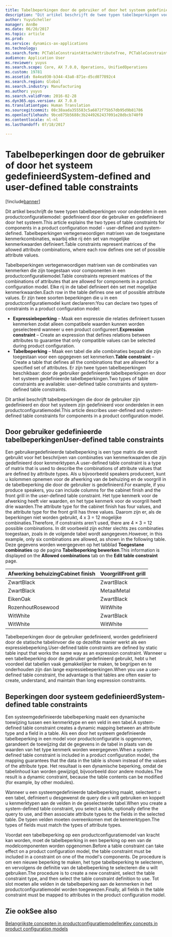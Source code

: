 ```yaml
---
title: Tabelbeperkingen door de gebruiker of door het systeem gedefinieerd
description: "Dit artikel beschrijft de twee typen tabelbeperkingen voor onderdelen in een productconfiguratiemodel: gedefinieerd door de gebruiker en gedefinieerd door het systeem. Tabelbeperkingen vertegenwoordigen matrixen van de toegestane kenmerkcombinaties, waarbij elke rij één set van mogelijke kenmerkwaarden definieert."
author: YuyuScheller
manager: AnnBe
ms.date: 06/20/2017
ms.topic: article
ms.prod: 
ms.service: dynamics-ax-applications
ms.technology: 
ms.search.form: PCTableConstraintAttachAttributeTree, PCTableConstraintColumnSystem, PCTableConstraintContentUserDef, PCTableConstraintDefinition, PCTableConstraintWizard
audience: Application User
ms.reviewer: yuyus
ms.search.scope: Core, AX 7.0.0, Operations, UnifiedOperations
ms.custom: 19781
ms.assetid: 0a4ea930-b344-43a8-871e-d5cd077892c4
ms.search.region: Global
ms.search.industry: Manufacturing
ms.author: yuyus
ms.search.validFrom: 2016-02-28
ms.dyn365.ops.version: AX 7.0.0
ms.translationtype: Human Translation
ms.sourcegitcommit: 08c38aada355583c5a6872f75b57db95d9b81786
ms.openlocfilehash: 9bce875b5688c3b2449262437091e28dbcb740f0
ms.contentlocale: nl-nl
ms.lasthandoff: 07/18/2017

---
```


# <a name="system-defined-and-user-defined-table-constraints"></a><span data-ttu-id="e5b54-104">Tabelbeperkingen door de gebruiker of door het systeem gedefinieerd</span><span class="sxs-lookup"><span data-stu-id="e5b54-104">System-defined and user-defined table constraints</span></span>

[!include[banner](../includes/banner.md)]


<span data-ttu-id="e5b54-105">Dit artikel beschrijft de twee typen tabelbeperkingen voor onderdelen in een productconfiguratiemodel: gedefinieerd door de gebruiker en gedefinieerd door het systeem.</span><span class="sxs-lookup"><span data-stu-id="e5b54-105">This article explains the two types of table constraints for components in a product configuration model -  user-defined and system-defined.</span></span> <span data-ttu-id="e5b54-106">Tabelbeperkingen vertegenwoordigen matrixen van de toegestane kenmerkcombinaties, waarbij elke rij één set van mogelijke kenmerkwaarden definieert.</span><span class="sxs-lookup"><span data-stu-id="e5b54-106">Table constraints represent matrices of the allowed attribute combinations, where each row defines one set of possible attribute values.</span></span>

<span data-ttu-id="e5b54-107">Tabelbeperkingen vertegenwoordigen matrixen van de combinaties van kenmerken die zijn toegestaan voor componenten in een productconfiguratiemodel.</span><span class="sxs-lookup"><span data-stu-id="e5b54-107">Table constraints represent matrices of the combinations of attributes that are allowed for components in a product configuration model.</span></span> <span data-ttu-id="e5b54-108">Elke rij in de tabel definieert één set met mogelijke kenmerkwaarden.</span><span class="sxs-lookup"><span data-stu-id="e5b54-108">Each row in the table defines one set of possible attribute values.</span></span> <span data-ttu-id="e5b54-109">Er zijn twee soorten beperkingen die u in een productconfiguratiemodel kunt declareren:</span><span class="sxs-lookup"><span data-stu-id="e5b54-109">You can declare two types of constraints in a product configuration model:</span></span>

-   <span data-ttu-id="e5b54-110">**Expressiebeperking** – Maak een expressie die relaties definieert tussen kenmerken zodat alleen compatibele waarden kunnen worden geselecteerd wanneer u een product configureert.</span><span class="sxs-lookup"><span data-stu-id="e5b54-110">**Expression constraint** – Create an expression that defines relations between attributes to guarantee that only compatible values can be selected during product configuration.</span></span>
-   <span data-ttu-id="e5b54-111">**Tabelbeperking** – Maak een tabel die alle combinaties bepaalt die zijn toegestaan voor een opgegeven set kenmerken.</span><span class="sxs-lookup"><span data-stu-id="e5b54-111">**Table constraint** – Create a table that defines all the combinations that are allowed for a specified set of attributes.</span></span> <span data-ttu-id="e5b54-112">Er zijn twee typen tabelbeperkingen beschikbaar: door de gebruiker gedefinieerde tabelbeperkingen en door het systeem gedefinieerde tabelbeperkingen.</span><span class="sxs-lookup"><span data-stu-id="e5b54-112">Two types of table constraints are available: user-defined table constraints and system-defined table constraints.</span></span>

<span data-ttu-id="e5b54-113">Dit artikel beschrijft tabelbeperkingen die door de gebruiker zijn gedefinieerd en door het systeem zijn gedefinieerd voor onderdelen in een productconfiguratiemodel.</span><span class="sxs-lookup"><span data-stu-id="e5b54-113">This article describes user-defined and system-defined table constraints for components in a product configuration model.</span></span>

## <a name="user-defined-table-constraints"></a><span data-ttu-id="e5b54-114">Door gebruiker gedefinieerde tabelbeperkingen</span><span class="sxs-lookup"><span data-stu-id="e5b54-114">User-defined table constraints</span></span>
<span data-ttu-id="e5b54-115">Een gebruikergedefinieerde tabelbeperking is een type matrix die wordt gebruikt voor het beschrijven van combinaties van kenmerkwaarden die zijn gedefinieerd door kenmerktypen.</span><span class="sxs-lookup"><span data-stu-id="e5b54-115">A user-defined table constraint is a type of matrix that is used to describe the combinations of attribute values that are defined by attribute types.</span></span> <span data-ttu-id="e5b54-116">Als u bijvoorbeeld speakers produceert, kunt u kolommen opnemen voor de afwerking van de behuizing en de voorgrill in de tabelbeperking die door de gebruiker is gedefinieerd.</span><span class="sxs-lookup"><span data-stu-id="e5b54-116">For example, if you produce speakers, you can include columns for the cabinet finish and the front grill in the user-defined table constraint.</span></span> <span data-ttu-id="e5b54-117">Het type kenmerk voor de afwerking heeft vier waarden, en het type kenmerk voor de voorgrill heeft drie waarden.</span><span class="sxs-lookup"><span data-stu-id="e5b54-117">The attribute type for the cabinet finish has four values, and the attribute type for the front grill has three values.</span></span> <span data-ttu-id="e5b54-118">Daarom zijn er, als de beperkingen niet worden gebruikt, 4 x 3 = 12 mogelijke combinaties.</span><span class="sxs-lookup"><span data-stu-id="e5b54-118">Therefore, if constraints aren't used, there are 4 × 3 = 12 possible combinations.</span></span> <span data-ttu-id="e5b54-119">In dit voorbeeld zijn echter slechts zes combinaties toegestaan, zoals in de volgende tabel wordt aangegeven.</span><span class="sxs-lookup"><span data-stu-id="e5b54-119">However, in this example, only six combinations are allowed, as shown in the following table.</span></span> <span data-ttu-id="e5b54-120">Deze gegevens worden weergegeven op het tabblad **Toegestane combinaties** op de pagina **Tabelbeperking bewerken**.</span><span class="sxs-lookup"><span data-stu-id="e5b54-120">This information is displayed on the **Allowed combinations** tab on the **Edit table constraint** page.</span></span>

| <span data-ttu-id="e5b54-121">Afwerking behuizing</span><span class="sxs-lookup"><span data-stu-id="e5b54-121">Cabinet finish</span></span> | <span data-ttu-id="e5b54-122">Voorgrill</span><span class="sxs-lookup"><span data-stu-id="e5b54-122">Front grill</span></span> |
|----------------|-------------|
| <span data-ttu-id="e5b54-123">Zwart</span><span class="sxs-lookup"><span data-stu-id="e5b54-123">Black</span></span>          | <span data-ttu-id="e5b54-124">Zwart</span><span class="sxs-lookup"><span data-stu-id="e5b54-124">Black</span></span>       |
| <span data-ttu-id="e5b54-125">Zwart</span><span class="sxs-lookup"><span data-stu-id="e5b54-125">Black</span></span>          | <span data-ttu-id="e5b54-126">Metaal</span><span class="sxs-lookup"><span data-stu-id="e5b54-126">Metal</span></span>       |
| <span data-ttu-id="e5b54-127">Eiken</span><span class="sxs-lookup"><span data-stu-id="e5b54-127">Oak</span></span>            | <span data-ttu-id="e5b54-128">Zwart</span><span class="sxs-lookup"><span data-stu-id="e5b54-128">Black</span></span>       |
| <span data-ttu-id="e5b54-129">Rozenhout</span><span class="sxs-lookup"><span data-stu-id="e5b54-129">Rosewood</span></span>       | <span data-ttu-id="e5b54-130">Wit</span><span class="sxs-lookup"><span data-stu-id="e5b54-130">White</span></span>       |
| <span data-ttu-id="e5b54-131">Wit</span><span class="sxs-lookup"><span data-stu-id="e5b54-131">White</span></span>          | <span data-ttu-id="e5b54-132">Zwart</span><span class="sxs-lookup"><span data-stu-id="e5b54-132">Black</span></span>       |
| <span data-ttu-id="e5b54-133">Wit</span><span class="sxs-lookup"><span data-stu-id="e5b54-133">White</span></span>          | <span data-ttu-id="e5b54-134">Wit</span><span class="sxs-lookup"><span data-stu-id="e5b54-134">White</span></span>       |

<span data-ttu-id="e5b54-135">Tabelbeperkingen door de gebruiker gedefinieerd, worden gedefinieerd door de statische tabelinvoer die op dezelfde manier werkt als een expressiebeperking.</span><span class="sxs-lookup"><span data-stu-id="e5b54-135">User-defined table constraints are defined by static table input that works the same way as an expression constraint.</span></span> <span data-ttu-id="e5b54-136">Wanneer u een tabelbeperking door de gebruiker gedefinieerd gebruikt, hebt u het voordeel dat tabellen vaak gemakkelijker te maken, te begrijpen en te onderhouden zijn dan lange expressiebeperkingen.</span><span class="sxs-lookup"><span data-stu-id="e5b54-136">When you use a user-defined table constraint, the advantage is that tables are often easier to create, understand, and maintain than long expression constraints.</span></span>

## <a name="system-defined-table-constraints"></a><span data-ttu-id="e5b54-137">Beperkingen door systeem gedefinieerd</span><span class="sxs-lookup"><span data-stu-id="e5b54-137">System-defined table constraints</span></span>
<span data-ttu-id="e5b54-138">Een systeemgedefinieerde tabelbeperking maakt een dynamische toewijzing tussen een kenmerktype en een veld in een tabel.</span><span class="sxs-lookup"><span data-stu-id="e5b54-138">A system-defined table constraint creates a dynamic mapping between an attribute type and a field in a table.</span></span> <span data-ttu-id="e5b54-139">Als een door het systeem gedefinieerde tabelbeperking in een model voor productconfiguratie is opgenomen, garandeert de toewijzing dat de gegevens in de tabel in plaats van de waarden van het type kenmerk worden weergegeven.</span><span class="sxs-lookup"><span data-stu-id="e5b54-139">When a system-defined table constraint is included in a product configuration model, the mapping guarantees that the data in the table is shown instead of the values of the attribute type.</span></span> <span data-ttu-id="e5b54-140">Het resultaat is een dynamische beperking, omdat de tabelinhoud kan worden gewijzigd, bijvoorbeeld door andere modules.</span><span class="sxs-lookup"><span data-stu-id="e5b54-140">The result is a dynamic constraint, because the table contents can be modified (for example, by other modules).</span></span>  

<span data-ttu-id="e5b54-141">Wanneer u een systeemgedefinieerde tabelbeperking maakt, selecteert u een tabel, definieert u desgewenst de query die u wilt gebruiken en koppelt u kenmerktypen aan de velden in de geselecteerde tabel.</span><span class="sxs-lookup"><span data-stu-id="e5b54-141">When you create a system-defined table constraint, you select a table, optionally define the query to use, and then associate attribute types to the fields in the selected table.</span></span> <span data-ttu-id="e5b54-142">De typen velden moeten overeenkomen met de kenmerktypen.</span><span class="sxs-lookup"><span data-stu-id="e5b54-142">The types of fields must match the types of attribute types.</span></span>  

<span data-ttu-id="e5b54-143">Voordat een tabelbeperking op een productconfiguratiemodel van kracht kan worden, moet de tabelbeperking in een beperking op een van de modelcomponenten worden opgenomen.</span><span class="sxs-lookup"><span data-stu-id="e5b54-143">Before a table constraint can take effect on a product configuration model, the table constraint must be included in a constraint on one of the model's components.</span></span> <span data-ttu-id="e5b54-144">De procedure is om een nieuwe beperking te maken, het type tabelbeperking te selecteren, en vervolgens de definitie van de tabelbeperking te selecteren die u wilt gebruiken.</span><span class="sxs-lookup"><span data-stu-id="e5b54-144">The procedure is to create a new constraint, select the table constraint type, and then select the table constraint definition to use.</span></span> <span data-ttu-id="e5b54-145">Tot slot moeten alle velden in de tabelbeperking aan de kenmerken in het productconfiguratiemodel worden toegewezen.</span><span class="sxs-lookup"><span data-stu-id="e5b54-145">Finally, all fields in the table constraint must be mapped to attributes in the product configuration model.</span></span>

<a name="see-also"></a><span data-ttu-id="e5b54-146">Zie ook</span><span class="sxs-lookup"><span data-stu-id="e5b54-146">See also</span></span>
--------

[<span data-ttu-id="e5b54-147">Belangrijkste concepten in productconfiguratiemodellen</span><span class="sxs-lookup"><span data-stu-id="e5b54-147">Key concepts in product configuration models</span></span>](product-configuration-models.md)




